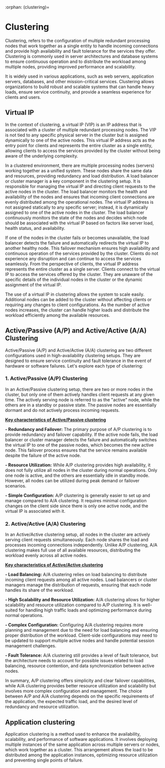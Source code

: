 :orphan:
(clustering)=

# Clustering

Clustering, refers to the configuration of multiple redundant processing nodes that work together as a single entity to handle incoming connections and provide high availability and fault tolerance for the services they offer. Clustering is commonly used in server architectures and database systems to ensure continuous operation and to distribute the workload among multiple nodes, providing improved performance and scalability.

It is widely used in various applications, such as web servers, application servers, databases, and other mission-critical services. Clustering allows organizations to build robust and scalable systems that can handle heavy loads, ensure service continuity, and provide a seamless experience for clients and users.

## Virtual IP

In the context of clustering, a virtual IP (VIP) is an IP address that is associated with a cluster of multiple redundant processing nodes. The VIP is not tied to any specific physical server in the cluster but is assigned dynamically to one of the active nodes. This virtual IP address acts as the entry point for clients and represents the entire cluster as a single entity, allowing clients to access the services provided by the cluster without being aware of the underlying complexity.

In a clustered environment, there are multiple processing nodes (servers) working together as a unified system. These nodes share the same data and resources, providing redundancy and load distribution. A load balancer or cluster manager is a key component in the clustering setup. It is responsible for managing the virtual IP and directing client requests to the active nodes in the cluster. The load balancer monitors the health and availability of the nodes and ensures that incoming client connections are evenly distributed among the operational nodes. The virtual IP address is not assigned statically to any specific server; instead, it is dynamically assigned to one of the active nodes in the cluster. The load balancer continuously monitors the state of the nodes and decides which node should be associated with the virtual IP based on factors like server load, health status, and availability.

If one of the nodes in the cluster fails or becomes unavailable, the load balancer detects the failure and automatically redirects the virtual IP to another healthy node. This failover mechanism ensures high availability and continuous operation of the services provided by the cluster. Clients do not experience any disruption and can continue to access the services seamlessly. From the perspective of clients, the virtual IP address represents the entire cluster as a single server. Clients connect to the virtual IP to access the services offered by the cluster. They are unaware of the specific details of the individual nodes in the cluster or the dynamic assignment of the virtual IP. 

The use of a virtual IP in clustering allows the system to scale easily. Additional nodes can be added to the cluster without affecting clients or requiring any changes to client configurations. As the number of active nodes increases, the cluster can handle higher loads and distribute the workload efficiently among the available resources.

## Active/Passive (A/P) and Active/Active (A/A) Clustering

Active/Passive (A/P) and Active/Active (A/A) clustering are two different configurations used in high-availability clustering setups. They are designed to ensure service continuity and fault tolerance in the event of hardware or software failures. Let's explore each type of clustering:

### 1.	Active/Passive (A/P) Clustering

In an Active/Passive clustering setup, there are two or more nodes in the cluster, but only one of them actively handles client requests at any given time. The actively serving node is referred to as the "active" node, while the others are in a standby or passive state. The passive nodes are essentially dormant and do not actively process incoming requests.

**<u>Key characteristics of Active/Passive clustering</u>**

**- Redundancy and Failover:** The primary purpose of A/P clustering is to provide redundancy and failover capability. If the active node fails, the load balancer or cluster manager detects the failure and automatically switches the virtual IP to one of the passive nodes, which becomes the new active node. This failover process ensures that the service remains available despite the failure of the active node.
  
**- Resource Utilization:** While A/P clustering provides high availability, it does not fully utilize all nodes in the cluster during normal operations. Only one node is active, and the others are essentially idle in standby mode. However, all nodes can be utilized during peak demand or failover scenarios.
  
**- Simple Configuration:** A/P clustering is generally easier to set up and manage compared to A/A clustering. It requires minimal configuration changes on the client side since there is only one active node, and the virtual IP is associated with it.

### 2.	Active/Active (A/A) Clustering

In an Active/Active clustering setup, all nodes in the cluster are actively serving client requests simultaneously. Each node shares the load and processes incoming connections independently. Unlike A/P clustering, A/A clustering makes full use of all available resources, distributing the workload evenly across all active nodes.

**<u>Key characteristics of Active/Active clustering</u>**

**- Load Balancing:** A/A clustering relies on load balancing to distribute incoming client requests among all active nodes. Load balancers or cluster managers manage the distribution of requests, ensuring that each node handles its share of the workload.

**- High Scalability and Resource Utilization:** A/A clustering allows for higher scalability and resource utilization compared to A/P clustering. It is well-suited for handling high traffic loads and optimizing performance during normal operations.
  
**- Complex Configuration:** Configuring A/A clustering requires more planning and management due to the need for load balancing and ensuring proper distribution of the workload. Client-side configurations may need to be updated to support multiple active nodes and handle potential session management challenges.
  
**- Fault Tolerance:** A/A clustering still provides a level of fault tolerance, but the architecture needs to account for possible issues related to load balancing, resource contention, and data synchronization between active nodes.

In summary, A/P clustering offers simplicity and clear failover capabilities, while A/A clustering provides better resource utilization and scalability but involves more complex configuration and management. The choice between A/P and A/A clustering depends on the specific requirements of the application, the expected traffic load, and the desired level of redundancy and resource utilization. 

## Application clustering

Application clustering is a method used to enhance the availability, scalability, and performance of software applications. It involves deploying multiple instances of the same application across multiple servers or nodes, which work together as a cluster. This arrangement allows the load to be distributed among the application instances, optimizing resource utilization and preventing single points of failure.